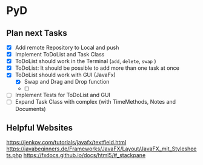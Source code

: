 # PyD



## Plan next Tasks

- [x] Add remote Repository to Local and push
- [x] Implement ToDoList and Task Class
- [x] ToDoList should work in the Terminal  (`add`, `delete`, `swap` )
- [x] ToDoList: It should be possible to add more than one task at once
- [x] ToDoList should work with GUI (JavaFx)
  - [X] Swap and Drag and Drop function
  - [ ] 
- [ ] Implement Tests for ToDoList and GUI
- [ ] Expand Task Class with complex (with TimeMethods, Notes and Documents)

## Helpful Websites
https://jenkov.com/tutorials/javafx/textfield.html
https://javabeginners.de/Frameworks/JavaFX/Layout/JavaFX_mit_Stylesheets.php
https://fxdocs.github.io/docs/html5/#_stackpane

